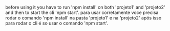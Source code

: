 before using it you have to run 'npm install' on both 'projeto1' and 'projeto2' and then to start the cli 'npm start'.
para usar corretamente voce precisa rodar o comando 'npm install' na pasta 'projeto1' e na 'projeto2' após isso para rodar o cli é so usar o comando 'npm start'.
